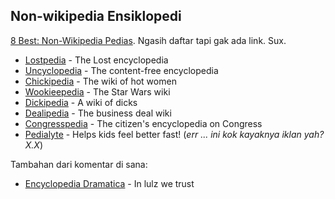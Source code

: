 ## Non-wikipedia Ensiklopedi

[8 Best: Non-Wikipedia Pedias](http://www.wired.com/culture/culturereviews/magazine/16-06/st_best). Ngasih daftar tapi gak ada link. Sux.

* [Lostpedia](http://www.lostpedia.com/wiki/Main_Page) - The Lost encyclopedia
* [Uncyclopedia](http://uncyclopedia.org/wiki/Main_Page) - The content-free encyclopedia
* [Chickipedia](http://www.chickipedia.com/) - The wiki of hot women
* [Wookieepedia](http://starwars.wikia.com/wiki/Main_Page) - The Star Wars wiki
* [Dickipedia](http://www.dickipedia.org/dick.php?title=Main_Page) - A wiki of dicks
* [Dealipedia](http://www.dealipedia.com/) - The business deal wiki
* [Congresspedia](http://www.sourcewatch.org/index.php?title=Congresspedia) - The citizen's encyclopedia on Congress
* [Pedialyte](http://pedialyte.com/) - Helps kids feel better fast! (_err ... ini kok kayaknya iklan yah? X.X_)

Tambahan dari komentar di sana:

* [Encyclopedia Dramatica](http://www.encyclopediadramatica.com/Main_Page) - In lulz we trust 

<!-- {"time": "2008-06-02 01:44:59", "title": "Non-wikipedia Ensiklopedi"} -->
